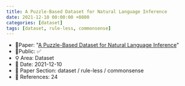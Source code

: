 ```yaml
---
title: A Puzzle-Based Dataset for Natural Language Inference
date: 2021-12-10 00:00:00 +0800
categories: [dataset]
tags: [dataset, rule-less, commonsense]
---
```


- 📙Paper: "[A Puzzle-Based Dataset for Natural Language Inference](https://www.semanticscholar.org/paper/A-Puzzle-Based-Dataset-for-Natural-Language-Szomiu-Groza/4d62505fb04d207b7b71124f1c49225b35e800f0)"
- 🔑Public: ✅
- ⚲ Area: Dataset
- 📅 Date: 2021-12-10
- 🔎 Paper Section: dataset / rule-less / commonsense
- 📝 References: 24
